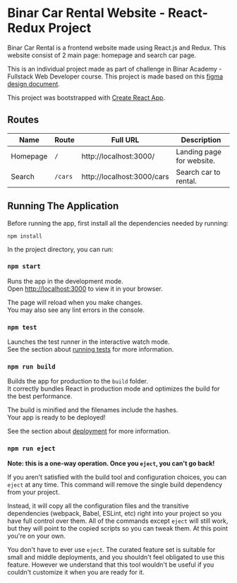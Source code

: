 # Binar Car Rental Website - React-Redux Project

Binar Car Rental is a frontend website made using React.js and Redux. This website consist of 2 main page: homepage and search car page.  

This is an individual project made as part of challenge in Binar Academy - Fullstack Web Developer course. This project is made based on this [figma design document](https://www.figma.com/file/vpEJOzXUNdQn7pSQEwfXhs/BCR---Binar-Car-Rental-(Copy)?node-id=2%3A703).

This project was bootstrapped with [Create React App](https://github.com/facebook/create-react-app).

## Routes
| Name | Route | Full URL | Description |
|--|--|--|--|
| Homepage | `/` | http://localhost:3000/ | Landing page for website. |
| Search | `/cars` | http://localhost:3000/cars | Search car to rental. |

## Running The Application

Before running the app, first install all the dependencies needed by running:

    npm install

In the project directory, you can run:

### `npm start`

Runs the app in the development mode.\
Open [http://localhost:3000](http://localhost:3000) to view it in your browser.

The page will reload when you make changes.\
You may also see any lint errors in the console.

### `npm test`

Launches the test runner in the interactive watch mode.\
See the section about [running tests](https://facebook.github.io/create-react-app/docs/running-tests) for more information.

### `npm run build`

Builds the app for production to the `build` folder.\
It correctly bundles React in production mode and optimizes the build for the best performance.

The build is minified and the filenames include the hashes.\
Your app is ready to be deployed!

See the section about [deployment](https://facebook.github.io/create-react-app/docs/deployment) for more information.

### `npm run eject`

**Note: this is a one-way operation. Once you `eject`, you can't go back!**

If you aren't satisfied with the build tool and configuration choices, you can `eject` at any time. This command will remove the single build dependency from your project.

Instead, it will copy all the configuration files and the transitive dependencies (webpack, Babel, ESLint, etc) right into your project so you have full control over them. All of the commands except `eject` will still work, but they will point to the copied scripts so you can tweak them. At this point you're on your own.

You don't have to ever use `eject`. The curated feature set is suitable for small and middle deployments, and you shouldn't feel obligated to use this feature. However we understand that this tool wouldn't be useful if you couldn't customize it when you are ready for it.
